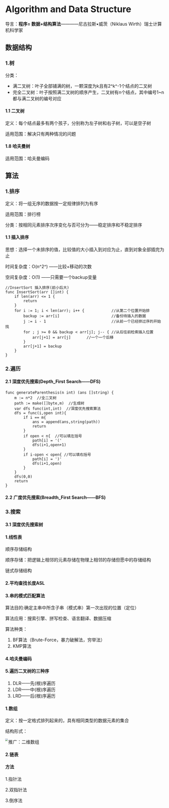 # Algorithm and Data Structure

导言：**程序= 数据+结构算法**————尼古拉斯•威茨（Niklaus Wirth）瑞士计算机科学家

## 数据结构

### 1.树

分类：

- 满二叉树：叶子全部铺满的树，一颗深度为k且有2^k^-1个结点的二叉树
- 完全二叉树：叶子按照满二叉树的顺序产生，二叉树有n个结点，其中编号1~n都与满二叉树的编号对应

#### 1.1 二叉树

定义：每个结点最多有两个孩子，分别称为左子树和右子树，可以是空子树

适用范围：解决只有两种情况的问题



#### 1.8 哈夫曼树

适用范围：哈夫曼编码









## 算法

### 1.排序

定义：将一组无序的数据按一定规律排列为有序

适用范围：排行榜

分类：按相同元素排序次序变化与否可分为——稳定排序和不稳定排序

#### 1.1 插入排序

思想：选择一个未排序的值，比较值的大小插入到对应为止，直到对象全部插完为止

时间复杂度：O(n^2^) ——比较+移动的次数

空间复杂度：O(1) ——只需要一个backup变量

```
//InsertSort 插入排序(前小后大)
func InsertSort(arr []int) {
	if len(arr) <= 1 {
		return
	}
	for i := 1; i < len(arr); i++ { 		   //从第二个位置开始排
		backup := arr[i]                       //备份待插入的数据
		j := i - 1                             //从前一个已经排过序的开始找
		for ; j >= 0 && backup < arr[j]; j-- { //从后往前检索插入位置
			arr[j+1] = arr[j] 		//一个一个后移
		}
		arr[j+1] = backup
	}
}
```

### 2.遍历

#### 2.1 深度优先搜索(Depth_First Search——DFS)

```
func generateParenthesis(n int) (ans []string) {
	m := n*2  //全二叉树
	path := make([]byte,m)  //生成树
	var dfs func(int,int)  //深度优先搜索算法
	dfs = func(i,open int){
		if i == m{
			ans = append(ans,string(path))
			return
		}
		if open < n{  //可以填左括号
			path[i] = '('
			dfs(i+1,open+1)
		}
		if i-open < open{ //可以填右括号
			path[i] = ')'
			dfs(i+1,open)
		}
	}
	dfs(0,0)
	return
}
```

#### 2.2 广度优先搜索(Breadth_First Search——BFS)





### 3.搜索

#### 3.1 深度优先搜索树





#### 1.线性表

顺序存储结构

顺序存储：把逻辑上相邻的元素存储在物理上相邻的存储但愿中的存储结构

链式存储结构

#### 2.平均查找长度ASL

#### 3.串的模式匹配算法

算法目的:确定主串中所含子串（模式串）第一次出现的位置（定位）

算法应用：搜索引擎、拼写检查、语言翻译、数据压缩

算法种类：

1. BF算法（Brute-Force，暴力破解法，穷举法）
2. KMP算法

#### 4.哈夫曼编码

#### 5.遍历二叉树的三种序

1. DLR——先(根)序遍历
2. LDR——中(根)序遍历
3. LRD——后(根)序遍历

#### 1.数组

定义：按一定格式排列起来的，具有相同类型的数据元素的集合

结构形式：

<img src=".\数据结构picture\数组.png"  style="zoom:50%" align="left">

推广：二维数组 

#### 2.链表







#### 方法

1.指针法

2.双指针法

3.倒序法

